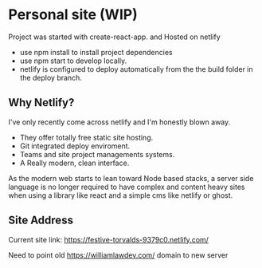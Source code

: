 # Personal site (WIP) #

Project was started with create-react-app. and Hosted on netlify
- use npm install to install project dependencies
- use npm start to develop locally.
- netlify is configured to deploy automatically from the the build folder in the deploy branch.

## Why Netlify? ##

I've only recently come across netlify and I'm honestly blown away.

- They offer totally free static site hosting. 
- Git integrated deploy enviroment. 
- Teams and site project managements systems.
- A Really modern, clean interface.

As the modern web starts to lean toward Node based stacks, a server side language is no longer required to have complex and content heavy sites when using a library like react and a simple cms like netlify or ghost.

## Site Address ##

Current site link: 
https://festive-torvalds-9379c0.netlify.com/

Need to point old https://williamlawdev.com/ domain to new server
